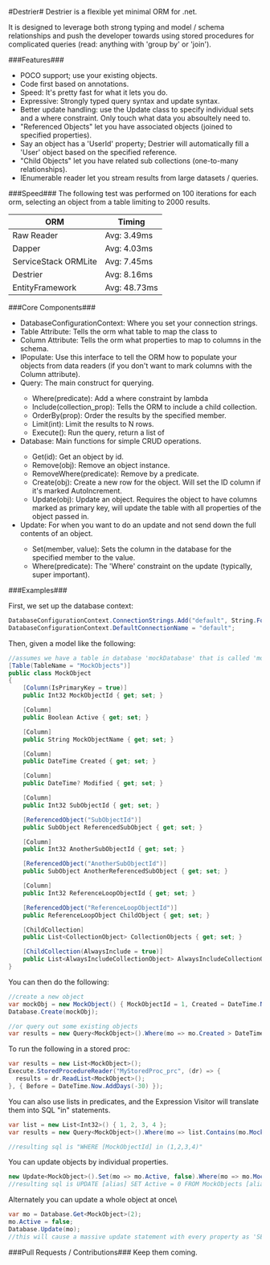 #Destrier#
Destrier is a flexible yet minimal ORM for .net.

It is designed to leverage both strong typing and model / schema relationships and push the developer towards
using stored procedures for complicated queries (read: anything with 'group by' or 'join').

###Features###
* POCO support; use your existing objects.
* Code first based on annotations.
* Speed: It's pretty fast for what it lets you do.
* Expressive: Strongly typed query syntax and update syntax.
* Better update handling: use the Update class to specify individual sets and a where constraint. Only touch what data you absoultely need to.
* "Referenced Objects" let you have associated objects (joined to specified properties).
 * Say an object has a 'UserId' property; Destrier will automatically fill a 'User' object based on the specified reference.
* "Child Objects" let you have related sub collections (one-to-many relationships).
* IEnumerable reader let you stream results from large datasets / queries.

###Speed###
The following test was performed on 100 iterations for each orm, selecting an object from a table limiting to 2000 results.

| ORM                  | Timing        |
|----------------------|---------------|
|Raw Reader            | Avg:	  3.49ms | 
|Dapper                | Avg:	  4.03ms | 
|ServiceStack ORMLite  | Avg:   7.45ms |
|Destrier              | Avg:   8.16ms |
|EntityFramework       | Avg:  48.73ms |

###Core Components###
* DatabaseConfigurationContext: Where you set your connection strings.
* Table Attribute: Tells the orm what table to map the class to
* Column Attribute: Tells the orm what properties to map to columns in the schema.
* IPopulate: Use this interface to tell the ORM how to populate your objects from data readers (if you don't want to mark columns with the Column attribute).
* Query<T>: The main construct for querying.
  * Where(predicate): Add a where constraint by lambda
  * Include(collection_prop): Tells the ORM to include a child collection.
  * OrderBy(prop): Order the results by the specified member.
  * Limit(int): Limit the results to N rows.
  * Execute(): Run the query, return a list of <T>
* Database<T>: Main functions for simple CRUD operations.
  * Get(id): Get an object by id.
  * Remove(obj): Remove an object instance.
  * RemoveWhere(predicate): Remove by a predicate.
  * Create(obj): Create a new row for the object. Will set the ID column if it's marked AutoIncrement.
  * Update(obj): Update an object. Requires the object to have columns marked as primary key, will update the table with all properties of the object passed in.
* Update<T>: For when you want to do an update and not send down the full contents of an object.
  * Set(member, value): Sets the column in the database for the specified member to the value.
  * Where(predicate): The 'Where' constraint on the update (typically, super important).

###Examples###

First, we set up the database context:
```C#
DatabaseConfigurationContext.ConnectionStrings.Add("default", String.Format("Server={0};Database={1};Trusted_Connection=true", "localhost", "mockDatabase"));
DatabaseConfigurationContext.DefaultConnectionName = "default";
```
Then, given a model like the following:
```C#
//assumes we have a table in database 'mockDatabase' that is called 'mockobjects'
[Table(TableName = "MockObjects")]
public class MockObject
{
    [Column(IsPrimaryKey = true)]
    public Int32 MockObjectId { get; set; }

    [Column]
    public Boolean Active { get; set; }

    [Column]
    public String MockObjectName { get; set; }

    [Column]
    public DateTime Created { get; set; }

    [Column]
    public DateTime? Modified { get; set; }

    [Column]
    public Int32 SubObjectId { get; set; }

    [ReferencedObject("SubObjectId")]
    public SubObject ReferencedSubObject { get; set; }

    [Column]
    public Int32 AnotherSubObjectId { get; set; }

    [ReferencedObject("AnotherSubObjectId")]
    public SubObject AnotherReferencedSubObject { get; set; }

    [Column]
    public Int32 ReferenceLoopObjectId { get; set; }

    [ReferencedObject("ReferenceLoopObjectId")]
    public ReferenceLoopObject ChildObject { get; set; }

    [ChildCollection]
    public List<CollectionObject> CollectionObjects { get; set; }

    [ChildCollection(AlwaysInclude = true)]
    public List<AlwaysIncludeCollectionObject> AlwaysIncludeCollectionObjects { get; set; }
}
```
You can then do the following:
```C#
//create a new object
var mockObj = new MockObject() { MockObjectId = 1, Created = DateTime.Now };
Database.Create(mockObj);

//or query out some existing objects
var results = new Query<MockObject>().Where(mo => mo.Created > DateTime.Now.AddDays(-30)).OrderBy(mo => mo.Created).Limit(5).Execute();
```
To run the following in a stored proc:
```C#
var results = new List<MockObject>();
Execute.StoredProcedureReader("MyStoredProc_prc", (dr) => {
  results = dr.ReadList<MockObject>();
}, { Before = DateTime.Now.AddDays(-30) });
```
You can also use lists in predicates, and the Expression Visitor will translate them into SQL "in" statements.
```C#
var list = new List<Int32>() { 1, 2, 3, 4 };
var results = new Query<MockObject>().Where(mo => list.Contains(mo.MockObjectId)).Execute();

//resulting sql is "WHERE [MockObjectId] in (1,2,3,4)"
```
You can update objects by individual properties.
```C#
new Update<MockObject>().Set(mo => mo.Active, false).Where(mo => mo.MockObjectId == 2).Exeute();
//resulting sql is UPDATE [alias] SET Active = 0 FROM MockObjects [alias] where MockObjectId = 2
```

Alternately you can update a whole object at once\
```C#
var mo = Database.Get<MockObject>(2);
mo.Active = false;
Database.Update(mo);
//this will cause a massive update statement with every property as 'SET's
```

###Pull Requests / Contributions###
Keep them coming.

